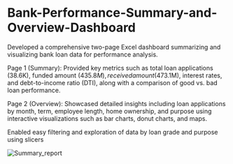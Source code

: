 # Bank-Performance-Summary-and-Overview-Dashboard
Developed a comprehensive two-page Excel dashboard summarizing and visualizing bank loan data for performance analysis.

Page 1 (Summary): Provided key metrics such as total loan applications (38.6K), funded amount ($435.8M), received amount ($473.1M), interest rates, and debt-to-income ratio (DTI), along with a comparison of good vs. bad loan performance.

Page 2 (Overview): Showcased detailed insights including loan applications by month, term, employee length, home ownership, and purpose using interactive visualizations such as bar charts, donut charts, and maps.

Enabled easy filtering and exploration of data by loan grade and purpose using slicers


![Summary_report](https://github.com/user-attachments/assets/9bfd10f5-b169-44ad-89d8-88cbadb85cc9)

  
